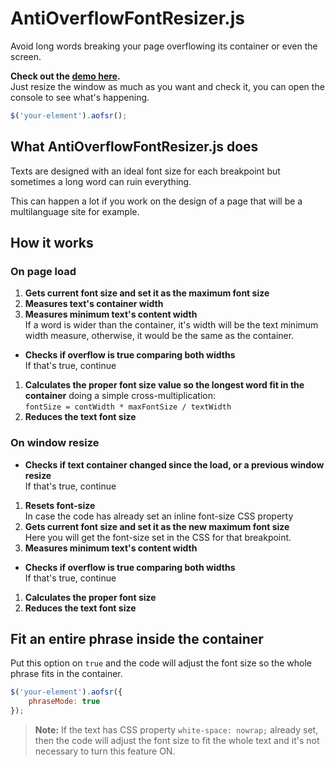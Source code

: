 # AntiOverflowFontResizer.js

Avoid long words breaking your page overflowing its container or even the screen.

**Check out the [demo here](https://gibransarraf.com/antioverflowfontresizer).**  
Just resize the window as much as you want and check it, you can open the console to see what's happening.  

```javascript
$('your-element').aofsr();
```

## What AntiOverflowFontResizer.js does

Texts are designed with an ideal font size for each breakpoint but sometimes a long word can ruin everything.

This can happen a lot if you work on the design of a page that will be a multilanguage site for example.

## How it works

### On page load

1. **Gets current font size and set it as the maximum font size**
2. **Measures text's container width**
3. **Measures minimum text's content width**  
If a word is wider than the container, it's width will be the text minimum width measure, otherwise, it would be the same as the container.
- **Checks if overflow is true comparing both widths**  
If that's true, continue
1. **Calculates the proper font size value so the longest word fit in the container** doing a simple cross-multiplication:  
`fontSize = contWidth * maxFontSize / textWidth`
2. **Reduces the text font size**

### On window resize

- **Checks if text container changed since the load, or a previous window resize**  
If that's true, continue
1. **Resets font-size**  
In case the code has already set an inline font-size CSS property
2. **Gets current font size and set it as the new maximum font size**  
Here you will get the font-size set in the CSS for that breakpoint.
3. **Measures minimum text's content width**
- **Checks if overflow is true comparing both widths**  
If that's true, continue
1. **Calculates the proper font size**
2. **Reduces the text font size**

## Fit an entire phrase inside the container

Put this option on `true` and the code will adjust the font size so the whole phrase fits in the container.

```javascript
$('your-element').aofsr({
    phraseMode: true
});
```

> **Note:** If the text has CSS property `white-space: nowrap;` already set, then the code will adjust the font size to fit the whole text and it's not necessary to turn this feature ON.